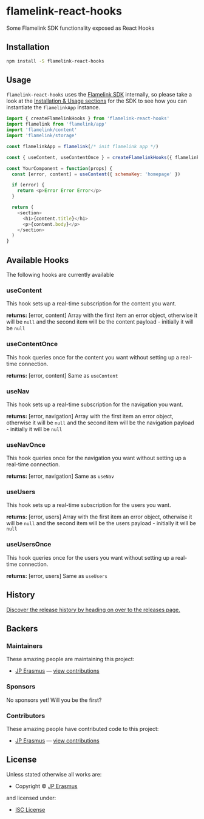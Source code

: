 <!-- TITLE/ -->

<h1>flamelink-react-hooks</h1>

<!-- /TITLE -->

<!-- BADGES/ -->

<!-- /BADGES -->

<!-- DESCRIPTION/ -->

Some Flamelink SDK functionality exposed as React Hooks

<!-- /DESCRIPTION -->

## Installation

```bash
npm install -S flamelink-react-hooks
```

## Usage

`flamelink-react-hooks` uses the [Flamelink SDK](https://flamelink.github.io/flamelink-js-sdk/) internally, so please take a look at the [Installation & Usage sections](https://flamelink.github.io/flamelink-js-sdk/#/getting-started?id=usage) for the SDK to see how you can instantiate the `flamelinkApp` instance.

```javascript
import { createFlamelinkHooks } from 'flamelink-react-hooks'
import flamelink from 'flamelink/app'
import 'flamelink/content'
import 'flamelink/storage'

const flamelinkApp = flamelink(/* init flamelink app */)

const { useContent, useContentOnce } = createFlamelinkHooks({ flamelinkApp })

const YourComponent = function(props) {
  const [error, content] = useContent({ schemaKey: 'homepage' })

  if (error) {
    return <p>Error Error Error</p>
  }

  return (
    <section>
      <h1>{content.title}</h1>
      <p>{content.body}</p>
    </section>
  )
}
```

## Available Hooks

The following hooks are currently available

### useContent

This hook sets up a real-time subscription for the content you want.

**returns:** [error, content]
Array with the first item an error object, otherwise it will be `null` and the second item will be the content payload - initially it will be `null`

### useContentOnce

This hook queries once for the content you want without setting up a real-time connection.

**returns:** [error, content]
Same as `useContent`

### useNav

This hook sets up a real-time subscription for the navigation you want.

**returns:** [error, navigation]
Array with the first item an error object, otherwise it will be `null` and the second item will be the navigation payload - initially it will be `null`

### useNavOnce

This hook queries once for the navigation you want without setting up a real-time connection.

**returns:** [error, navigation]
Same as `useNav`

### useUsers

This hook sets up a real-time subscription for the users you want.

**returns:** [error, users]
Array with the first item an error object, otherwise it will be `null` and the second item will be the users payload - initially it will be `null`

### useUsersOnce

This hook queries once for the users you want without setting up a real-time connection.

**returns:** [error, users]
Same as `useUsers`

<!-- HISTORY/ -->

<h2>History</h2>

<a href="https://github.com/jperasmus/flamelink-react-hooks/releases">Discover the release history by heading on over to the releases page.</a>

<!-- /HISTORY -->

<!-- BACKERS/ -->

<h2>Backers</h2>

<h3>Maintainers</h3>

These amazing people are maintaining this project:

<ul><li><a href="http://jperasmus.me">JP Erasmus</a> — <a href="https://github.com/jperasmus/flamelink-react-hooks/commits?author=jperasmus" title="View the GitHub contributions of JP Erasmus on repository jperasmus/flamelink-react-hooks">view contributions</a></li></ul>

<h3>Sponsors</h3>

No sponsors yet! Will you be the first?

<h3>Contributors</h3>

These amazing people have contributed code to this project:

<ul><li><a href="http://jperasmus.me">JP Erasmus</a> — <a href="https://github.com/jperasmus/flamelink-react-hooks/commits?author=jperasmus" title="View the GitHub contributions of JP Erasmus on repository jperasmus/flamelink-react-hooks">view contributions</a></li></ul>

<!-- /BACKERS -->

<!-- LICENSE/ -->

<h2>License</h2>

Unless stated otherwise all works are:

<ul><li>Copyright &copy; <a href="http://jperasmus.me">JP Erasmus</a></li></ul>

and licensed under:

<ul><li><a href="http://spdx.org/licenses/ISC.html">ISC License</a></li></ul>

<!-- /LICENSE -->

